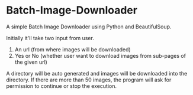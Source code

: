 # Batch-Image-Downloader
A simple Batch Image Downloader using Python and BeautifulSoup.

Initially it'll take two input from user.
1. An url (from where images will be downloaded)
2. Yes or No (whether user want to download images from sub-pages of the given url)

A directory will be auto generated and images will be downloaded into the directory. If there are more than 50 images, the program will ask for permission to continue or stop the execution.

